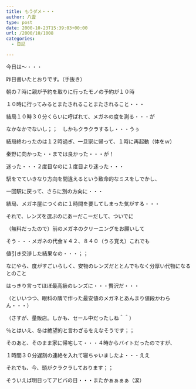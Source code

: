 ```yaml
---
title: もうダメ・・・
author: 八雲
type: post
date: 2000-10-23T15:39:03+00:00
url: /2000/10/1008
categories:
  - 日記

---
```

今日は～・・・
  
昨日書いたとおりです。（手抜き）
  
朝の７時に親が予約を取りに行ったモノの予約が１０時
  
１０時に行ってみるとまたされることまたされること・・・
  
結局１０時３０分くらいに呼ばれて、メガネの度を測る・・・が
  
なかなかでないし；；　しかもクラクラするし・・・うぅ
  
結局終わったのは１２時過ぎ、一旦家に帰って、１時に再起動（体をｗ）
  
秦野に向かった・・までは良かった・・・が！
  
迷った・・・２度目なのに１度目より迷った・・・
  
駅をでていきなり方向を間違えるという致命的なミスをしでかし、
  
一回駅に戻って、さらに別の方向に・・・
  
結局、メガネ屋につくのに１時間を要してしまった気がする・・・
  
それで、レンズを選ぶのにあーだこーだして、ついでに
  
（無料だったので）前のメガネのクリーニングをお願いして
  
そう・・・メガネの代金￥４２、８４０（うろ覚え）これでも
  
値引き交渉した結果なの・・・；；
  
なにやら、度がすごいらしく、安物のレンズだととんでもなく分厚い代物になるとのこと
  
はっきり言ってほぼ最高級のレンズに・・・贅沢だ・・・
  
（といいつつ、眼科の隣で作った最安値のメガネとあんまり値段かわらん・・・）
  
（さすが、量販店。しかも、セール中だったしね＾＾）
  
％とはいえ、冬は絶望的と言わざるをえなそうです；；
  
そのあと、そのまま家に帰宅して・・・４時からバイトだったのですが、
  
１時間３０分遅刻の連絡を入れて寝ちゃいましたよ・・・ええ
  
それでも、今、頭がクラクラしております；；
  
そういえば明日ってアビバの日・・・またかぁぁぁぁ（涙）
